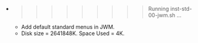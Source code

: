 * >>>>>>>>> Running inst-std-00-jwm.sh ...
  * Add default standard menus in JWM.
  * Disk size = 2641848K. Space Used = 4K.
